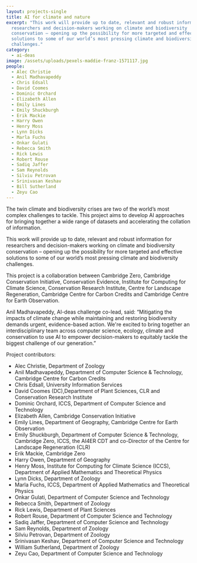 ```yaml
---
layout: projects-single
title: AI for climate and nature
excerpt: "This work will provide up to date, relevant and robust information for
  researchers and decision-makers working on climate and biodiversity
  conservation – opening up the possibility for more targeted and effective
  solutions to some of our world’s most pressing climate and biodiversity
  challenges."
category:
  - ai-deas
image: /assets/uploads/pexels-maddie-franz-1571117.jpg
people:
  - Alec Christie
  - Anil Madhavapeddy
  - Chris Edsall
  - David Coomes
  - Dominic Orchard
  - Elizabeth Allen
  - Emily Lines
  - Emily Shuckburgh
  - Erik Mackie
  - Harry Owen
  - Henry Moss
  - Lynn Dicks
  - Marla Fuchs
  - Onkar Gulati
  - Rebecca Smith
  - Rick Lewis
  - Robert Rouse
  - Sadiq Jaffer
  - Sam Reynolds
  - Silviu Petrovan
  - Srinivasan Keshav
  - Bill Sutherland
  - Zeyu Cao
---
```

The twin climate and biodiversity crises are two of the world’s most complex challenges to tackle. This project aims to develop AI approaches for bringing together a wide range of datasets and accelerating the collation of information.

This work will provide up to date, relevant and robust information for researchers and decision-makers working on climate and biodiversity conservation – opening up the possibility for more targeted and effective solutions to some of our world’s most pressing climate and biodiversity challenges. 

This project is a collaboration between Cambridge Zero, Cambridge Conservation Initiative, Conservation Evidence, Institute for Computing for Climate Science, Conservation Research Institute, Centre for Landscape Regeneration, Cambridge Centre for Carbon Credits and Cambridge Centre for Earth Observation.

Anil Madhavapeddy, AI-deas challenge co-lead, said: “Mitigating the impacts of climate change while maintaining and restoring biodiversity demands urgent, evidence-based action. We're excited to bring together an interdisciplinary team across computer science, ecology, climate and conservation to use AI to empower decision-makers to equitably tackle the biggest challenge of our generation.”

Project contributors:

* Alec Christie, Department of Zoology
* Anil Madhavapeddy, Department of Computer Science & Technology, Cambridge Centre for Carbon Credits
* Chris Edsall, University Information Services 
* David Coomes (DC),Department of Plant Sciences, CLR and Conservation Research Institute
* Dominic Orchard, ICCS, Department of Computer Science and Technology
* Elizabeth Allen, Cambridge Conservation Initiative
* Emily Lines, Department of Geography, Cambridge Centre for Earth Observation 
* Emily Shuckburgh, Department of Computer Science & Technology, Cambridge Zero, ICCS, the AI4ER CDT and co-Director of the Centre for Landscape Regeneration (CLR) 
* Erik Mackie, Cambridge Zero
* Harry Owen, Department of Geography 
* Henry Moss, Institute for Computing for Climate Science (ICCS), Department of Applied Mathematics and Theoretical Physics
* Lynn Dicks, Department of Zoology
* Marla Fuchs, ICCS, Department of Applied Mathematics and Theoretical Physics
* Onkar Gulati, Department of Computer Science and Technology
* Rebecca Smith, Department of Zoology
* Rick Lewis, Department of Plant Sciences
* Robert Rouse, Department of Computer Science and Technology 
* Sadiq Jaffer, Department of Computer Science and Technology
* Sam Reynolds, Department of Zoology
* Silviu Petrovan, Department of Zoology
* Srinivasan Keshav, Department of Computer Science and Technology 
* William Sutherland, Department of Zoology 
* Zeyu Cao, Department of Computer Science and Technology
